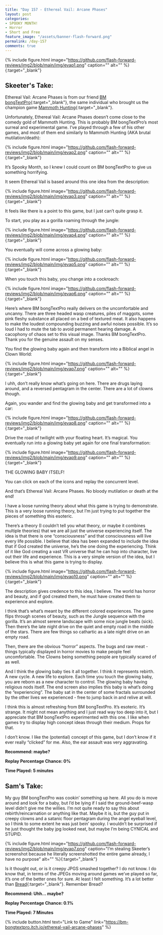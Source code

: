 ```yaml
---
title: "Day 157 - Ethereal Vail: Arcane Phases"
layout: post
categories:
- SPOOKY MONTH!
- Horror
- Short and Free
feature_image: "/assets/banner-flash-forward.png"
permalink: /day-157
comments: true
---
```


{% include figure.html image="https://github.com/flash-forward-reviews/img2/blob/main/img/evap1.png" caption="" alt="" %}{:target="_blank"}

## Skeeter's Take:

Ethereal Vail: Arcane Phases is from our friend [BM bongTextPro](https://bm-bongtextpro.itch.io/){:target="_blank"}, the same individual who brought us the champion game [Mammoth Hunting](https://flash-forward-reviews.github.io/day-34){:target="_blank"}.

Unfortunately, Ethereal Vail: Arcane Phases doesn’t come close to the comedy gold of Mammoth Hunting. This is probably BM bongTextPro’s most surreal and experimental game. I’ve played through a few of his other games, and most of them end similarly to Mammoth Hunting (AKA brutal mutilation/death): 

{% include figure.html image="https://github.com/flash-forward-reviews/img2/blob/main/img/evap2.png" caption="" alt="" %}{:target="_blank"}

It’s Spooky Month, so I knew I could count on BM bongTextPro to give us something horrifying. 

It seem Ethereal Vail is based around this one idea from the description: 

{% include figure.html image="https://github.com/flash-forward-reviews/img2/blob/main/img/evap3.png" caption="" alt="" %}{:target="_blank"}

It feels like there is a point to this game, but I just can’t quite grasp it. 

To start, you play as a gorilla roaming through the jungle: 

{% include figure.html image="https://github.com/flash-forward-reviews/img2/blob/main/img/evap4.png" caption="" alt="" %}{:target="_blank"}

You eventually will come across a glowing baby: 

{% include figure.html image="https://github.com/flash-forward-reviews/img2/blob/main/img/evap5.png" caption="" alt="" %}{:target="_blank"}

When you touch this baby, you change into a cockroach: 

{% include figure.html image="https://github.com/flash-forward-reviews/img2/blob/main/img/evap6.png" caption="" alt="" %}{:target="_blank"}

Here’s where BM bongTextPro really delivers on the uncomfortable and uncanny. 
There are three headed wasp creatures, piles of maggots, some pink fleshy substance all placed on a bed of textured meat. It also happens to make the loudest compounding buzzing and awful noises possible. It’s so loud I had to mute the tab to avoid permanent hearing damage. A cacophony of chaos set to this visual image. Thanks BM bongTextPro. Thank you for the genuine assault on my senses. 

You find the glowing baby again and then transform into a Biblical angel in Clown World: 

{% include figure.html image="https://github.com/flash-forward-reviews/img2/blob/main/img/evap7.png" caption="" alt="" %}{:target="_blank"}

I uhh, don’t really know what’s going on here. There are drugs laying around, and a reversed pentagram in the center. There are a lot of clowns though. 

Again, you wander and find the glowing baby and get transformed into a car: 

{% include figure.html image="https://github.com/flash-forward-reviews/img2/blob/main/img/evap8.png" caption="" alt="" %}{:target="_blank"}

Drive the road of twilight with your floating heart. It’s magical. You eventually run into a glowing baby yet again for one final transformation:

{% include figure.html image="https://github.com/flash-forward-reviews/img2/blob/main/img/evap9.png" caption="" alt="" %}{:target="_blank"}

THE GLOWING BABY ITSELF!

You can click on each of the icons and replay the concurrent level. 

And that’s Ethereal Vail: Arcane Phases. No bloody mutilation or death at the end! 

I have a loose running theory about what this game is trying to demonstrate. This is a very loose running theory, but I’m just trying to put together the pieces of something this esoteric. 

There’s a theory (I couldn’t tell you what theory, or maybe it combines multiple theories) that we are all just the universe experiencing itself. The idea is that there is one “consciousness” and that consciousness will live every life possible. I believe that idea has been expanded to include the idea that if God created the universe, he’s the one doing the experiencing. Think of it like God creating a vast VR universe that he can hop into character, live out their life and experience. This is a very simple version of the idea, but I believe this is what this game is trying to display. 

{% include figure.html image="https://github.com/flash-forward-reviews/img2/blob/main/img/evap10.png" caption="" alt="" %}{:target="_blank"}

The description gives credence to this idea, I believe. The world has horror and beauty, and if god created them, he must have created them to experience and explore. 

I think that’s what’s meant by the different colored experiences. The game flips through scenes of beauty, such as the Jungle sequence with the gorilla. It’s an almost serene landscape with some nice jungle beats (sick). Then there’s the late night drive on the quiet and empty road in the middle of the stars. There are few things so cathartic as a late night drive on an empty road. 

Then, there are the obvious “horror” aspects. The bugs and raw meat - things typically displayed in horror movies to make people feel uncomfortable. The Clowns being something people are typically scared of as well. 

And I think the glowing baby ties it all together. I think it represents rebirth. A new cycle. A new life to explore. Each time you touch the glowing baby, you are reborn as a new character to control. The glowing baby having religious nods itself. The end screen also implies this baby is what’s doing the “experiencing”. The baby sat in the center of some fractals surrounded by the other lives we experienced - free to jump back in and relive at will. 

I think this is almost refreshing from BM bongTextPro. It’s esoteric. It’s strange. It might not mean anything and I just read way too deep into it, but I appreciate that BM bongTextPro experimented with this one. I like when games try to display high concept ideas through their medium. Props for that. 

I don’t know. I like the (potential) concept of this game, but I don’t know if it ever really “clicked” for me. Also, the ear assault was very aggravating. 

**Recommend: maybe?**

**Replay Percentage Chance: 0%**

**Time Played: 5 minutes**

## Sam's Take:

My guy BM bongTextPro was cookin’ something up here. All you do is move around and look for a baby, but I’d be lying if I said the ground-beef-wasp level didn’t give me the willies. I’m not quite ready to say this about rebirth/reincarnation or anything like that. Maybe it is, but the guy put in creepy clowns and a satanic floor pentagram during the angel eyeball level, so I think to some extent he was just bein’ spooky. I wouldn’t be surprised if he just thought the baby jpg looked neat, but maybe I’m being CYNICAL and STUPID.

{% include figure.html image="https://github.com/flash-forward-reviews/img2/blob/main/img/evap7.png" caption="I’m stealing Skeeter’s screenshot because he literally screenshotted the entire game already, I have no purpose" alt="" %}{:target="_blank"}

Is it thought out, or is it creepy JPGS smashed together? I do not know. I do know that, in terms of the JPEGs moving around games we’ve played so far, it’s one of the better ones for sure. At least I felt something. It’s a lot better than [Bread](https://flash-forward-reviews.github.io/day-78){:target="_blank"}. Remember Bread?

**Recommend: Uhh... maybe?** 

**Replay Percentage Chance: 0.1%**

**Time Played: 7 Minutes**

{% include button.html text="Link to Game" link="https://bm-bongtextpro.itch.io/ethereal-vail-arcane-phases" %}